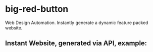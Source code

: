 # big-red-button
Web Design Automation. Instantly generate a dynamic feature packed website.

## Instant Website, generated via API, example:
